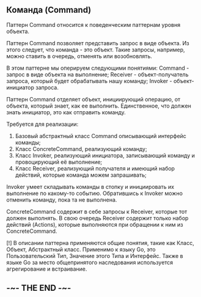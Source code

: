 
## Команда (Command)

Паттерн Command относится к поведенческим паттернам уровня объекта.

Паттерн Command позволяет представить запрос в виде объекта. Из этого следует, что команда - это объект. Такие запросы, например, можно ставить в очередь, отменять или возобновлять.

В этом паттерне мы оперируем следующими понятиями:
Command - запрос в виде объекта на выполнение;
Receiver - объект-получатель запроса, который будет обрабатывать нашу команду;
Invoker - объект-инициатор запроса.

Паттерн Command отделяет объект, инициирующий операцию, от объекта, который знает, как ее выполнить. Единственное, что должен знать инициатор, это как отправить команду.

Требуется для реализации:

1. Базовый абстрактный класс Command описывающий интерфейс команды;
2. Класс ConcreteCommand, реализующий команду;
3. Класс Invoker, реализующий инициатора, записывающий команду и провоцирующий её выполнение;
4. Класс Receiver, реализующий получателя и имеющий набор действий, которые команда можем запрашивать;

Invoker умеет складывать команды в стопку и инициировать их выполнение по какому-то событию. Обратившись к Invoker можно отменить команду, пока та не выполнена.

ConcreteCommand содержит в себе запросы к Receiver, которые тот должен выполнять. В свою очередь Receiver содержит только набор действий (Actions), которые выполняются при обращении к ним из ConcreteCommand.

[!] В описании паттерна применяются общие понятия, такие как Класс, Объект, Абстрактный класс. Применимо к языку Go, это Пользовательский Тип, Значение этого Типа и Интерфейс. Также в языке Go за место общепринятого наследования используется агрегирование и встраивание.

## -~- THE END -~-